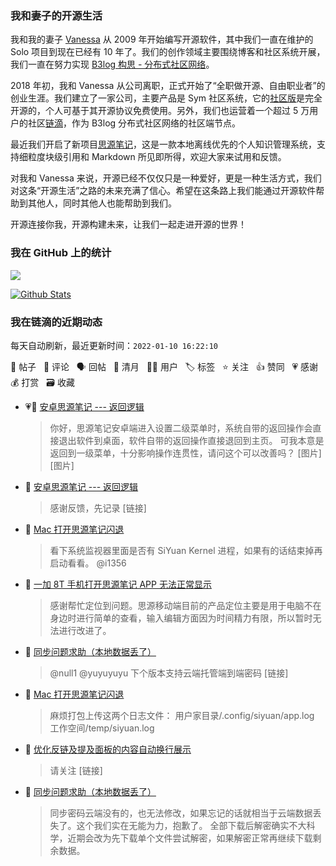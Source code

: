 ### 我和妻子的开源生活

我和我的妻子 [Vanessa](https://github.com/Vanessa219) 从 2009 年开始编写开源软件，其中我们一直在维护的 Solo 项目到现在已经有 10 年了。我们的创作领域主要围绕博客和社区系统开展，我们一直在努力实现 [B3log 构思 - 分布式社区网络](https://ld246.com/article/1546941897596)。

2018 年初，我和 Vanessa 从公司离职，正式开始了“全职做开源、自由职业者”的创业生涯。我们建立了一家公司，主要产品是 Sym 社区系统，它的[社区版](https://github.com/88250/symphony)是完全开源的，个人可基于其开源协议免费使用。另外，我们也运营着一个超过 5 万用户的社区[链滴](https://ld246.com)，作为 B3log 分布式社区网络的社区端节点。

最近我们开启了新项目[思源笔记](https://github.com/siyuan-note/siyuan)，这是一款本地离线优先的个人知识管理系统，支持细粒度块级引用和 Markdown 所见即所得，欢迎大家来试用和反馈。

对我和 Vanessa 来说，开源已经不仅仅只是一种爱好，更是一种生活方式，我们对这条“开源生活”之路的未来充满了信心。希望在这条路上我们能通过开源软件帮助到其他人，同时其他人也能帮助到我们。

开源连接你我，开源构建未来，让我们一起走进开源的世界！

### 我在 GitHub 上的统计

<a title="Hits" target="_blank" href="https://github.com/88250/88250"><img src="https://hits.b3log.org/88250/88250.svg"></a>

[![Github Stats](https://github-readme-stats.vercel.app/api?username=88250&theme=tokyonight&show_icons=true)](https://github.com/88250)

<!--events start -->

### 我在链滴的近期动态

每天自动刷新，最近更新时间：`2022-01-10 16:22:10`

📝 帖子 &nbsp; 💬 评论 &nbsp; 🗣 回帖 &nbsp; 🌙 清月 &nbsp; 👨‍💻 用户 &nbsp; 🏷️ 标签 &nbsp; ⭐️ 关注 &nbsp; 👍 赞同 &nbsp; 💗 感谢 &nbsp; 💰 打赏 &nbsp; 🗃 收藏

* 💗📝 [安卓思源笔记 --- 返回逻辑](https://ld246.com/article/1641787352407)

  > 你好，思源笔记安卓端进入设置二级菜单时，系统自带的返回操作会直接退出软件到桌面，软件自带的返回操作直接退回到主页。 可我本意是返回到一级菜单，十分影响操作连贯性，请问这个可以改善吗？ [图片] [图片]
* 💬 [安卓思源笔记 --- 返回逻辑](https://ld246.com/article/1641787352407/comment/1641788744485#comments)

  > 感谢反馈，先记录 [链接]
* 💬 [Mac 打开思源笔记闪退](https://ld246.com/article/1641778938178/comment/1641787115231#comments)

  > 看下系统监视器里面是否有 SiYuan Kernel 进程，如果有的话结束掉再启动看看。 @i1356
* 💬 [一加 8T 手机打开思源笔记 APP 无法正常显示](https://ld246.com/article/1641697025625/comment/1641782923538#comments)

  > 感谢帮忙定位到问题。思源移动端目前的产品定位主要是用于电脑不在身边时进行简单的查看，输入编辑方面因为时间精力有限，所以暂时无法进行改进了。
* 💬 [同步问题求助（本地数据丢了）](https://ld246.com/article/1641732887291/comment/1641781158330#comments)

  > @null1 @yuyuyuyu 下个版本支持云端托管端到端密码 [链接]
* 💬 [Mac 打开思源笔记闪退](https://ld246.com/article/1641778938178/comment/1641780024345#comments)

  > 麻烦打包上传这两个日志文件： 用户家目录/.config/siyuan/app.log 工作空间/temp/siyuan.log
* 💬 [优化反链及提及面板的内容自动换行展示](https://ld246.com/article/1641733968859/comment/1641775998202#comments)

  > 请关注 [链接]
* 💬 [同步问题求助（本地数据丢了）](https://ld246.com/article/1641732887291/comment/1641774029327#comments)

  > 同步密码云端没有的，也无法修改，如果忘记的话就相当于云端数据丢失了。这个我们实在无能为力，抱歉了。 全部下载后解密确实不大科学，近期会改为先下载单个文件尝试解密，如果解密正常再继续下载剩余数据。


<!--events end -->
